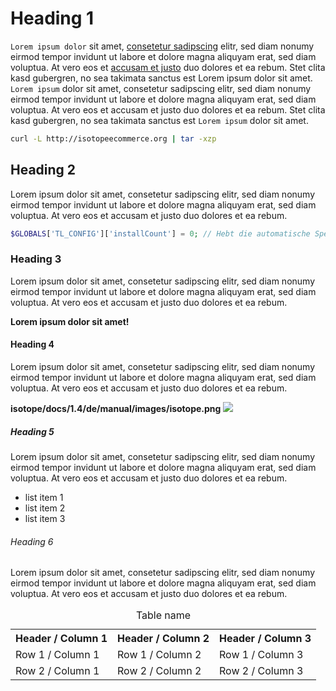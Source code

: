 # Heading 1

`Lorem ipsum dolor` sit amet, [consetetur sadipscing][1] elitr, sed diam nonumy
eirmod tempor invidunt ut labore et dolore magna aliquyam erat, sed diam
voluptua. At vero eos et [accusam et justo][2] duo dolores et ea rebum. Stet
clita kasd gubergren, no sea takimata sanctus est Lorem ipsum dolor sit
amet. `Lorem ipsum` dolor sit amet, consetetur sadipscing elitr, sed diam
nonumy eirmod tempor invidunt ut labore et dolore magna aliquyam erat, sed
diam voluptua. At vero eos et accusam et justo duo dolores et ea rebum.
Stet clita kasd gubergren, no sea takimata sanctus est `Lorem ipsum` dolor
sit amet.

```bash
curl -L http://isotopeecommerce.org | tar -xzp
```


## Heading 2

Lorem ipsum dolor sit amet, consetetur sadipscing elitr, sed diam nonumy
eirmod tempor invidunt ut labore et dolore magna aliquyam erat, sed diam
voluptua. At vero eos et accusam et justo duo dolores et ea rebum.

```php
$GLOBALS['TL_CONFIG']['installCount'] = 0; // Hebt die automatische Sperre auf
```


### Heading 3

Lorem ipsum dolor sit amet, consetetur sadipscing elitr, sed diam nonumy
eirmod tempor invidunt ut labore et dolore magna aliquyam erat, sed diam
voluptua. At vero eos et accusam et justo duo dolores et ea rebum.

**Lorem ipsum dolor sit amet!**


#### Heading 4

Lorem ipsum dolor sit amet, consetetur sadipscing elitr, sed diam nonumy
eirmod tempor invidunt ut labore et dolore magna aliquyam erat, sed diam
voluptua. At vero eos et accusam et justo duo dolores et ea rebum.

**isotope/docs/1.4/de/manual/images/isotope.png**
![](https://raw.github.com/isotope/media/master/logos/isotope_web.png)


##### Heading 5

Lorem ipsum dolor sit amet, consetetur sadipscing elitr, sed diam nonumy
eirmod tempor invidunt ut labore et dolore magna aliquyam erat, sed diam
voluptua. At vero eos et accusam et justo duo dolores et ea rebum.

* list item 1
* list item 2
* list item 3


###### Heading 6

Lorem ipsum dolor sit amet, consetetur sadipscing elitr, sed diam nonumy
eirmod tempor invidunt ut labore et dolore magna aliquyam erat, sed diam
voluptua. At vero eos et accusam et justo duo dolores et ea rebum.


<table>
<caption>Table name</caption>
<tr>
<th>Header / Column 1</th>
<th>Header / Column 2</th>
<th>Header / Column 3</th>
</tr>
<tr>
<td>Row 1 / Column 1</td>
<td>Row 1 / Column 2</td>
<td>Row 1 / Column 3</td>
</tr>
<tr>
<td>Row 2 / Column 1</td>
<td>Row 2 / Column 2</td>
<td>Row 2 / Column 3</td>
</tr>
</table>


[1]: https://isotopeecommerce.org/
[2]: https://isotopeecommerce.org/